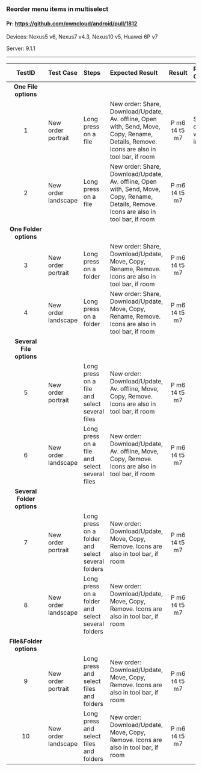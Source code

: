 ###  Reorder menu items in multiselect 

#### Pr: https://github.com/owncloud/android/pull/1812 

Devices: Nexus5 v6, Nexus7 v4.3, Nexus10 v5, Huawei 6P v7

Server: 9.1.1

---

 
| TestID | Test Case | Steps | Expected Result | Result | Related Comment |
| :----: | :-------- | :---- | :-------------- | :----: | :-------------- |
|**One File options**||||||
| 1 | New order portrait|  Long press on a file | New order: Share, Download/Update, Av. offline, Open with, Send, Move, Copy, Rename, Details, Remove. Icons are also in tool bar, if room | P m6 t4  t5 m7| Send/Details options while sync... in text |
| 2 | New order landscape|  Long press on a file | New order: Share, Download/Update, Av. offline, Open with, Send, Move, Copy, Rename, Details, Remove. Icons are also in tool bar, if room | P m6 t4 t5 m7|  |
|**One Folder options**||||||
| 3 | New order portrait|  Long press on a folder | New order: Share, Download/Update, Move, Copy, Rename, Remove. Icons are also in tool bar, if room | P m6 t4 t5 m7|  |
| 4 | New order landscape|  Long press on a folder | New order: Share, Download/Update, Move, Copy, Rename, Remove. Icons are also in tool bar, if room | P m6 t4 t5 m7|  |
|**Several File options**||||||
| 5 | New order portrait|  Long press on a file and select several files | New order: Download/Update, Av. offline, Move, Copy, Remove. Icons are also in tool bar, if room | P m6 t4 t5 m7|  |
| 6 | New order landscape|  Long press on a file and select several files | New order: Download/Update, Av. offline, Move, Copy, Remove. Icons are also in tool bar, if room | P m6 t4 t5 m7|  |
|**Several Folder options**||||||
| 7 | New order portrait|  Long press on a folder and select several folders | New order: Download/Update, Move, Copy, Remove. Icons are also in tool bar, if room | P m6 t4 t5 m7|  |
| 8 | New order landscape|  Long press on a folder and select several folders| New order: Download/Update, Move, Copy, Remove. Icons are also in tool bar, if room | P m6 t4 t5 m7|  |
|**File&Folder options**||||||
| 9 | New order portrait|  Long press and select files and folders | New order: Download/Update, Move, Copy, Remove. Icons are also in tool bar, if room | P m6 t4 t5 m7|  |
| 10 | New order landscape|  Long press and select files and folders | New order: Download/Update, Move, Copy, Remove. Icons are also in tool bar, if room | P m6 t4 t5 m7|  |